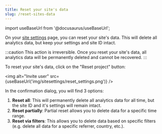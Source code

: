 ```yaml
---
title: Reset your site's data
slug: /reset-sites-data
---
```


import useBaseUrl from '@docusaurus/useBaseUrl';

On your [site settings](/how-to-access-site-settings) page, you can reset your site's data. This will delete all analytics data, but keep your settings and site ID intact.

:::caution
This action is irreversible. Once you reset your site's data, all analytics data will be permanently deleted and cannot be recovered.
:::

To reset your site's data, click on the "Reset project" button:

<img alt="Invite user" src={useBaseUrl('img/sitesettings/reset_settings.png')} />

In the confirmation dialog, you will find 3 options:
1. **Reset all**: This will permanently delete all analytics data for all time, but the site ID and it's settings will remain intact.
2. **Reset partially**: Partial reset allows you to delete data for a specific time range.
3. **Reset via filters**: This allows you to delete data based on specific filters (e.g. delete all data for a specific referrer, country, etc.).

